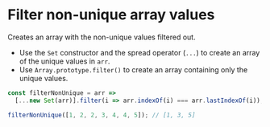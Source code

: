 # Filter non-unique array values

Creates an array with the non-unique values filtered out.

* Use the `Set` constructor and the spread operator (`...`) to create an array of the unique values in `arr`.
* Use `Array.prototype.filter()` to create an array containing only the unique values.

```js
const filterNonUnique = arr =>
  [...new Set(arr)].filter(i => arr.indexOf(i) === arr.lastIndexOf(i));
```

```js
filterNonUnique([1, 2, 2, 3, 4, 4, 5]); // [1, 3, 5]
```
